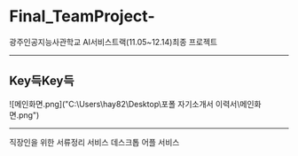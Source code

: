 # Final_TeamProject-
광주인공지능사관학교 AI서비스트랙(11.05~12.14)최종 프로젝트
<hr/>
<h2><strong>Key</strong>득<Strong>Key</Strong>득</h2>
![메인화면.png]("C:\Users\hay82\Desktop\포폴 자기소개서 이력서\메인화면.png")
<hr/>
직장인을 위한 서류정리 서비스 데스크톱 어플 서비스
<br/>
